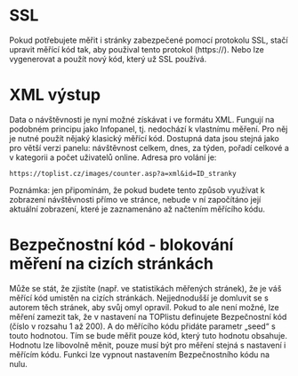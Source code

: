 # SSL
Pokud potřebujete měřit i stránky zabezpečené pomocí protokolu SSL, stačí upravit měřící kód tak, aby použival tento protokol (https://). Nebo lze vygenerovat a použít nový kód, který už SSL používá.

# XML výstup
Data o návštěvnosti je nyní možné získávat i ve formátu XML. Fungují na podobném principu jako Infopanel, tj. nedochází k vlastnímu měření. Pro něj je nutné použít nějaký klasický měřící kód. Dostupná data jsou stejná jako pro větší verzi panelu: návštěvnost celkem, dnes, za týden, pořadí celkové a v kategorii a počet uživatelů online. Adresa pro volání je:
```
https://toplist.cz/images/counter.asp?a=xml&id=ID_stranky
```
Poznámka: jen připomínám, že pokud budete tento způsob využívat k zobrazení návštěvnosti přímo ve stránce, nebude v ní započítáno její aktuální zobrazení, které je zaznamenáno až načtením měřícího kódu.

# Bezpečnostní kód - blokování měření na cizích stránkách

Může se stát, že zjistíte (např. ve statistikách měřených stránek), že je váš měřící kód umistěn na cizích stránkách. Nejjednodušší je domluvit se s autorem těch stránek, aby svůj omyl opravil. Pokud to ale není možné, lze měření zamezit tak, že v nastavení na TOPlistu definujete Bezpečnostní kód (číslo v rozsahu 1 až 200). A do měřícího kódu přidáte parametr „seed“ s touto hodnotou. Tím se bude měřit pouze kód, který tuto hodnotu obsahuje. Hodnotu lze libovolně měnit, pouze musí být pro měření stejná s nastavení i měřícím kódu. Funkci lze vypnout nastavením Bezpečnostního kódu na nulu.